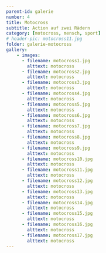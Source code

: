 ```yaml
---
parent-id: galerie
number: 4
title: Motocross
subtitle: Action auf zwei Rädern
category: [motocross, mensch, sport]
# header-pic: motocross11.jpg
folder: galerie-motocross
gallery:
    - images:
      - filename: motocross1.jpg
        alttext: motocross
      - filename: motocross2.jpg
        alttext: motocross
      - filename: motocross3.jpg
        alttext: motocross
      - filename: motocross4.jpg
        alttext: motocross
      - filename: motocross5.jpg
        alttext: motocross
      - filename: motocross6.jpg
        alttext: motocross
      - filename: motocross7.jpg
        alttext: motocross
      - filename: motocross8.jpg
        alttext: motocross
      - filename: motocross9.jpg
        alttext: motocross
      - filename: motocross10.jpg
        alttext: motocross
      - filename: motocross11.jpg
        alttext: motocross
      - filename: motocross12.jpg
        alttext: motocross
      - filename: motocross13.jpg
        alttext: motocross
      - filename: motocross14.jpg
        alttext: motocross
      - filename: motocross15.jpg
        alttext: motocross
      - filename: motocross16.jpg
        alttext: motocross
      - filename: motocross17.jpg
        alttext: motocross
---
```

<!-- beschreibender Text hier -->
